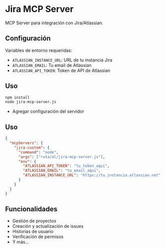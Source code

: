 # Jira MCP Server

MCP Server para integración con Jira/Atlassian.

## Configuración

Variables de entorno requeridas:
- `ATLASSIAN_INSTANCE_URL`: URL de tu instancia Jira
- `ATLASSIAN_EMAIL`: Tu email de Atlassian  
- `ATLASSIAN_API_TOKEN`: Token de API de Atlassian

## Uso

```bash
npm install
node jira-mcp-server.js
```
   - Agregar configuración del servidor

## Uso

```json
{
  "mcpServers": {
    "jira-custom": {
      "command": "node",
      "args": ["ruta/al/jira-mcp-server.js"],
      "env": {
        "ATLASSIAN_API_TOKEN": "tu_token_aqui",
        "ATLASSIAN_EMAIL": "tu_email_aqui",
        "ATLASSIAN_INSTANCE_URL": "https://tu_instancia.atlassian.net"
      }
    }
  }
}
```

## Funcionalidades

- Gestión de proyectos
- Creación y actualización de issues
- Historias de usuario
- Verificación de permisos
- Y más...
